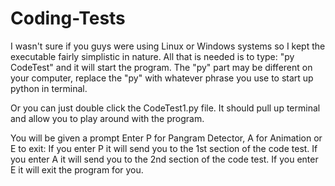 # Coding-Tests
I wasn't sure if you guys were using Linux or Windows systems so I kept the
executable fairly simplistic in nature. All that is needed is to type:
"py CodeTest"
and it will start the program. 
The "py" part may be different on your computer, replace the "py" with 
whatever phrase you use to start up python in terminal.

Or you can just double click the CodeTest1.py file. It should pull up terminal 
and allow you to play around with the program.

You will be given a prompt
Enter P for Pangram Detector, A for Animation or E to exit: 
If you enter P it will send you to the 1st section of the code test.
If you enter A it will send you to the 2nd section of the code test. 
If you enter E it will exit the program for you. 

